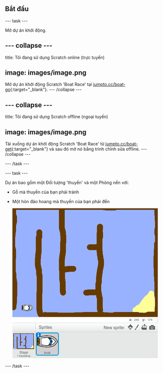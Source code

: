 ## Bắt đầu

\--- task \---

Mở dự án khởi động.

## \--- collapse \---

title: Tôi đang sử dụng Scratch online (trực tuyến)

## image: images/image.png

Mở dự án khởi động Scratch 'Boat Race' tại [jumpto.cc/boat-go](https://scratch.mit.edu/projects/63958014/#editor){:target="_blank"}. \--- /collapse \---

## \--- collapse \---

title: Tôi đang sử dụng Scratch offline (ngoại tuyến)

## image: images/image.png

Tải xuống dự án khởi động Scratch 'Boat Race' từ [jumpto.cc/boat-get](http:jumpto.cc/boat-get){:target="_blank"} và sau đó mở nó bằng trình chỉnh sửa offline. \--- /collapse \---

\--- /task \---

\--- task \---

Dự án bao gồm một Đối tượng 'thuyền' và một Phông nền với:

- Gỗ mà thuyền của bạn phải tránh
- Một hòn đảo hoang mà thuyền của bạn phải đến
    
    ![ảnh chụp màn hình](images/boat-starter.png)

\--- /task \---